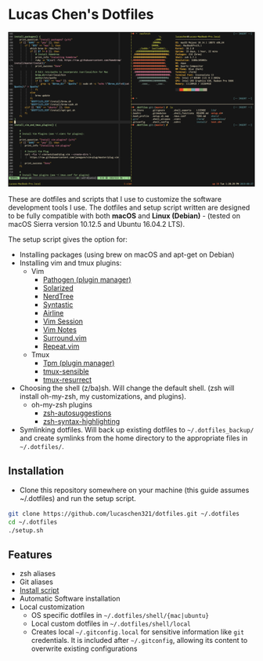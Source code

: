 # Lucas Chen's Dotfiles

![Terminal.app](https://github.com/lucaschen321/dotfiles/blob/master/iTerm/Terminal.png "iTerm Screenshot")

These are dotfiles and scripts that I use to customize the software development tools I use. The dotfiles and setup script written are designed to be fully compatible with both **macOS** and **Linux (Debian)** - (tested on macOS Sierra version 10.12.5 and Ubuntu 16.04.2 LTS).

The setup script gives the option for:

- Installing packages (using brew on macOS and apt-get on Debian)
- Installing vim and tmux plugins:
  - Vim
    - [Pathogen (plugin manager)](https://github.com/tpope/vim-pathogen)
    - [Solarized](https://github.com/altercation/vim-colors-solarized)
    - [NerdTree](https://github.com/scrooloose/nerdtree)
    - [Syntastic](https://github.com/vim-syntastic/syntastic)
    - [Airline](https://github.com/vim-airline/vim-airline)
    - [Vim Session](https://github.com/xolox/vim-session)
    - [Vim Notes](https://github.com/xolox/vim-notes)
    - [Surround.vim](https://github.com/tpope/vim-surround)
    - [Repeat.vim](https://github.com/tpope/vim-repeat)
  - Tmux
    - [Tpm (plugin manager)](https://github.com/tmux-plugins/tpm)
    - [tmux-sensible](https://github.com/tmux-plugins/tmux-sensible)
    - [tmux-resurrect](https://github.com/tmux-plugins/tmux-resurrect)
- Choosing the shell (z/ba)sh. Will change the default shell. (zsh will install oh-my-zsh, my customizations, and plugins).
  - oh-my-zsh plugins
    - [zsh-autosuggestions](https://github.com/zsh-users/zsh-autosuggestions)
    - [zsh-syntax-highlighting](https://github.com/zsh-users/zsh-syntax-highlighting)
- Symlinking dotfiles. Will back up existing dotfiles to `~/.dotfiles_backup/` and create symlinks from the home directory to the appropriate files in `~/.dotfiles/`.

## Installation

- Clone this repository somewhere on your machine (this guide assumes ~/.dotfiles) and run the setup script.

``` sh
git clone https://github.com/lucaschen321/dotfiles.git ~/.dotfiles
cd ~/.dotfiles
./setup.sh
```

## Features

- zsh aliases
- Git aliases
- [Install script](https://github.com/lucaschen321/dotfiles/blob/master/setup.sh)
- Automatic Software installation
- Local customization
  - OS specific dotfiles in `~/.dotfiles/shell/{mac|ubuntu}`
  - Local custom dotfiles in `~/.dotfiles/shell/local`
  - Creates local `~/.gitconfig.local` for sensitive information like `git` credentials. It is included after `~/.gitconfig`, allowing its content to overwrite existing configurations
